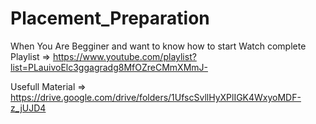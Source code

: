 # Placement_Preparation

When You Are Begginer and want to know how to start  Watch complete Playlist => https://www.youtube.com/playlist?list=PLauivoElc3ggagradg8MfOZreCMmXMmJ-

Usefull Material => https://drive.google.com/drive/folders/1UfscSvllHyXPlIGK4WxyoMDF-z_jUJD4
